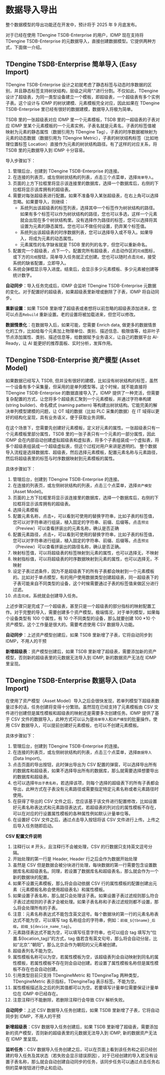 # 数据导入导出

整个数据模型的导出功能还在开发中，预计将于 2025 年 9 月底发布。

对于已经在使用 TDengine TSDB-Enterprise 的用户，IDMP 现在支持将 TDengine TSDB-Enterprise 的元数据导入，直接创建数据模型。它提供两种方式，下面做一介绍。

## TDengine TSDB-Enterprise 简单导入 (Easy Import)

TDengine TSDB-Enterprise 设计之初就考虑了静态标签与动态时序数据的区别，并且静态标签支持树状结构，层级之间用“."进行分割。不仅如此，TDengine 设计了超级表，为同一类型设备建立一个模板，即超级表，一个超级表有多个实例子表。这个设计与 IDMP 的树状建模、元素模板完全对应，因此如果在 TDengine TSDB-Enterprise 里已经有很好的数据建模，数据导入将极为简单。

TSDB 里的一张超级表对应 IDMP 里一个元素模板，TSDB 里的一超级表的子表对应 IDMP 里某个元素模板的一个元素实例，子表名就是元素名，子表的标签值被映射为元素的静态属性（数据引用为 TDengine Tag），子表的时序数据被映射为元素的动态数据（数据引用为 TDengine Metric），子表的树状结构标签（比如地理位置标签 Location）直接作为元素的树状结构路径。有了这样的对应关系，将 TSDB 里的元数据导入到 IDMP 十分容易。

导入步骤如下：

1. 管理后台，创建到 TDengine TSDB-Enterprise 的连接。
2. 在连接的列表页，或左侧树状结构的列表，点击三个点菜单，选择`简单导入`。
3. 页面的上方下拉框里将显示该连接里的数据库，选择一个数据库后，右侧的下拉框将显示该库拥有的超级表。
4. 需要对每张超级表进行配置。如果不准备导入某张超级表，在右上角可以选择忽略。如果要导入，则继续：
    * 系统列出该超级表的标签列表，选择其中一个标签作为树状结构的路径。如果有多个标签可以作为树状结构的路径，您也可以多选，这样一个元素就会出现在多个树状结构里。没有选择作为路径的标签，您可以选择将其设置为元素的静态属性。您也可以不做任何设置，扔弃某个标签值。
    * 系统列出该超级表的时序数据列表，您可以选择导入或不导入。如果导入，将成为元素的动态属性。
    * 元素属性的名字缺省就是 TSDB 里的列的名字，但您可以重新命名。
5. 配置完一个超级表，点下一个。配置完所有超级表，点击动作区的`完成`图标，或下方的`完成`按钮，简单导入任务就正式创建。您也可以随时点击`完成`，接受系统的缺省配置，立即导入。
6. 系统会弹框显示导入进度。结束后，会显示多少元素模板、多少元素被创建等统计数字。

**自动同步**：导入任务完成后，IDMP 会监听 TDengine TSDB-Enterprise 元数据的变化。对于配置好的超级表，如果超级表里新增或删除了子表，IDMP 将自动同步。

**重新设置**：如果 TSDB 里新增了超级表或者想将以前忽略的超级表添加进来，您可以点击`Rebuild` 重新设置。老的设置将被加载进来，但您可以修改。

**数据情景化**：在数据导入后，如果可能，您需要 Enrich data, 做更多的数据情景化的工作，比如给每个元素加上物理单位、类别、描述信息、极限值等，给非叶子节点添加属性、类别、描述信息等，给数据赋予业务语义，让自己的数据平台 AI-Ready，让 AI 能更好的推荐面板、实时分析，发挥作用。

## TDengine TSDB-Enterprise 资产模型 (Asset Model)

如果数据已经写入 TSDB, 但并没有很好的建模，比如没有树状结构的标签，虽然一个设备有多个采集量，但采用的是单列模型等。这个时候，就不能直接将 TDengine TSDB-Enterprise 的数据直接导入了。IDMP 提供了一种灵活，但需要复杂配置的方式，让您将多个超级表汇聚到一个元素模板，并通过字符串构建 (string builder)、命名模式 (naming pattern) 等构建出树状结构。它能完美的解决单列模型建模的问题，让 OT 域的数据（比如 PLC 采集的数据）在 IT 域得以更好的结构化呈现，具有业务语义，便于获取业务洞察。

在这个场景下，您需要先创建好元素模板，定义好元素的属性。一张超级表只有一个元素模板里部分属性，TSDB 里的一张子表只有一个元素的一部分属性，因此 IDMP 会在内部自动创建虚拟超级表和虚拟表，将多个子表组装成一个虚拟表，将多个超级表组装成一个超级虚拟表，但这个过程对用户来讲是透明的。
整个数据导入流程是选择数据库、超级表，然后选择元素模板，配置元素名称与元素路径，然后将超级表里的标签与时序数据映射到元素模板的属性。

具体步骤如下：

1. 管理后台，创建到 TDengine TSDB-Enterprise 的连接。
2. 在连接的列表页，或左侧树状结构的列表，点击三个点菜单，选择`资产模型`(Asset Model)。
3. 页面的上方下拉框里将显示该连接里的数据库，选择一个数据库后，右侧的下拉框将显示该库拥有的超级表。
4. 选择元素模板
5. 配置元素名称，点击`+`，可以看到可使用的替换字符串，比如子表的标签值，您可以对字符串进行组装，植入固定的字符串、前缀、后缀等。点击`预览`（Preview）可以查看拼装出的元素名称，确认是否正确
6. 配置元素路径，点击`+`，可以看到可使用的替换字符串，比如子表的标签值，您可以对字符串进行组装，植入固定的字符串、前缀、后缀等。点击`预览`（Preview）可以查看拼装出的路径名称，确认是否正确。
7. 映射标签值，可以将超级表的标签映射到元素的属性，也可以选择无，不映射
8. 映射指标值，可以将超级表的时序数据映射到元素的属性，也可以选择无，不映射
9. 设定子表过滤条件，因为不是超级表下的所有子表都会映射到一个元素模板的。比如对于单点模型，有的用户使用数据类型创建超级表，同一超级表下的子表可能来自不同类型的设备，这个时候需要通过子表的标签值来做区分进行过滤。
10. 点击`完成`，系统就会创建导入任务。

上述步骤只是完成了一个超级表，甚至只是一个超级表的部分指标的映射配置工作。对于完整的导入，需要创建多个资产模型。极端情况，对于单列模型，如果每个设备类型有 100 个属性，有 10 个不同类型的设备，那么就要创建 100 *10 个资产模型。这个工作量是很大的。需要考虑使用 CSV 数据导入功能。

**自动同步**：上述资产模型创建后，如果 TSDB 里新增了子表，它将自动同步到 IDMP，不用人的干预

**新增超级表**：资产模型创建后，如果 TSDB 里新增了超级表，需要添加新的资产模型，否则新的超级表里的元数据无法导入到 IDMP, 新的数据资产无法在 IDMP 里呈现。

## TDengine TSDB-Enterprise 数据导入 (Data Import)

在使用了资产模型（Asset Model）导入之后会很快发现，若单列模型下超级表数量过多的话，任务创建将变得十分繁琐。虽然现在已经支持了元素模板由 CSV 文件进行创建但是属性模板和超级表的映射还是需要多次创建任务。IDMP 提供了基于 CSV 文件的数据导入，此种方式可以认为是`简单导入`和`资产模型`的批量操作。使用 CSV 数据导入，可以提前创建好元素模板，也可以不创建元素模板。

具体步骤如下：

1. 管理后台，创建到 TDengine TSDB-Enterprise 的连接。
2. 在连接的列表页，或左侧树状结构的列表，点击三个点菜单，选择`数据导入`(Data Import)。
3. 点击页面的导出按钮，此时弹出导出为 CSV 配置的弹窗，可以选择导出所有的数据库和超级表，如果不选择导出所有的数据库，那么就需要选择想要导出的数据库和超级表。
4. 也可以选择`导出子表名称`，若选择该项，则每个选择的超级表下的所有子表都会导出，此种方式在子表没有元素路径或需要指定特定元素名称或者元素路径时使用。
5. 在获得了导出的 CSV 文件之后，您应该基于该文件进行配置修改，比如设置好元素名称表达式和元素路径表达式，若超级表的列对应的属性模板不存在，可以在对应的行设置属性模板的各种属性例如默认计量单位等。
6. 在设置好 CSV 文件之后，通过点击导入按钮将该 CSV 文件进行上传。上传之后导入任务随即启动。

**CSV 配置文件说明**
1. 注释行以 # 开头，且注释行不会被处理，CSV 的行数据只支持英文逗号分隔。
2. 开始处理的第一行是 Header, Header 行之后会作为数据开始处理
3. 虽然是 CSV 但是数据会被分块进行处理，每块数据的第一行需要包含设置数据库名和超级表名。同理，若设置了数据库名和超级表名，那么就会作为一个新的数据块的配置。
4. 如果不设置元素模板，那么将会自动依据 CSV 行的属性模板的配置创建出元素（元素模板名称会使用超级表名）和属性模板。
5. 如果设置子表名称，那么就只会处理该子表。如果设置子表过滤规则那么符合子表过滤规则的子表才会被处理。如果子表名称和子表过滤规则都不设置，那么将会处理所有的子表。
6. 注意：元素名称表达式不能包含英文逗号。每个数据块的第一行的元素名称表达式不能为空，可以填写 tag 名称组合的字符串，例如：`前缀_${tbname}_后缀`，`前缀_${device_name_tag}`。
7. 元素路径表达式不能为空，可以填写任意字符串，也可以组合 tag 填写为“位置.&#36;&#123;location_tag&#125;”的方式，tag 值若含有英文句号，那么将会自动分层，比如“北京”.“朝阳”，那么北京会作为朝阳的父元素被创建。
8. 超级表列名不能为空。
9. 属性模板名称可以为空，若属性模板为空，该超级表列会自动映射到同名的属性模板，若属性模板不存在则会自动创建。若设置了属性模板名称但是属性模板不存在也会自动创建。
10. 引用类型目前只支持 TDengineMetric 和 TDengineTag 两种类型，TDengineMetric 表示指标，TDengineTag 表示标签。不能为空。
11. 属性模板描述及之后的列其值都可以为空。若要填写计量单位需要保证计量单位在 IDMP 中已经存在。
12. 注意注释行不能删除，若删除注释行会导致 CSV 解析失败。

**自动同步**：上述 CSV 数据导入任务创建后，如果 TSDB 里新增了子表，它将自动同步到 IDMP，不用人的干预

**新增超级表**：CSV 数据导入任务创建后，如果 TSDB 里新增了超级表，需要添加新的资产模型，否则新的超级表里的元数据无法导入到 IDMP, 新的数据资产无法在 IDMP 里呈现。

**监听任务**：CSV 数据导入任务创建之后，可以在页面上看到该任务和之前已经创建的导入任务及其状态（若失败会显示错误原因），对于已经创建的导入若没有设置子表名称，那么就会自动创建自动同步的任务，该同步任务可以通过点击任务右侧的菜单按钮进行停止和启动。